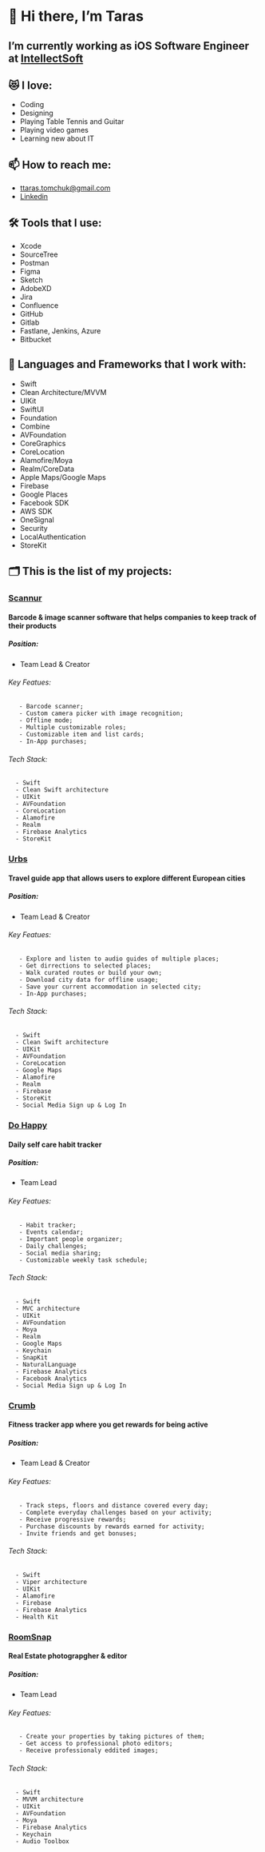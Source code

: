 # 👋 Hi there, I’m Taras

## I’m currently working as iOS Software Engineer at [IntellectSoft](https://www.intellectsoft.net/)

## 😻 I love:

  - Coding
  - Designing
  - Playing Table Tennis and Guitar
  - Playing video games
  - Learning new about IT

## 📫 How to reach me: 

  - ttaras.tomchuk@gmail.com
  - [Linkedin](https://www.linkedin.com/in/taras-tomchuk-a32055b0/)

## 🛠 Tools that I use:

  - Xcode
  - SourceTree
  - Postman
  - Figma
  - Sketch
  - AdobeXD
  - Jira
  - Confluence
  - GitHub
  - Gitlab
  - Fastlane, Jenkins, Azure
  - Bitbucket

## 🧰 Languages and Frameworks that I work with:

  - Swift
  - Clean Architecture/MVVM
  - UIKit
  - SwiftUI
  - Foundation
  - Combine
  - AVFoundation
  - CoreGraphics
  - CoreLocation
  - Alamofire/Moya
  - Realm/CoreData
  - Apple Maps/Google Maps
  - Firebase
  - Google Places
  - Facebook SDK
  - AWS SDK
  - OneSignal
  - Security
  - LocalAuthentication
  - StoreKit

## 🗂 This is the list of my projects:


### [Scannur](https://apps.apple.com/us/app/scannur/id1560168842)

#### Barcode & image scanner software that helps companies to keep track of their products

##### Position:

  - Team Lead & Creator

###### Key Featues:

       - Barcode scanner;
       - Custom camera picker with image recognition;
       - Offline mode;
       - Multiple customizable roles;
       - Customizable item and list cards;
       - In-App purchases;

###### Tech Stack:

      - Swift
      - Clean Swift architecture
      - UIKit
      - AVFoundation
      - CoreLocation
      - Alamofire
      - Realm
      - Firebase Analytics
      - StoreKit



### [Urbs](https://apps.apple.com/us/app/urbs-smart-city-guides/id1499710519)

#### Travel guide app that allows users to explore different European cities

##### Position:

  - Team Lead & Creator

###### Key Featues:

       - Explore and listen to audio guides of multiple places;
       - Get dirrections to selected places;
       - Walk curated routes or build your own;
       - Download city data for offline usage;
       - Save your current accommodation in selected city;
       - In-App purchases;

###### Tech Stack:

      - Swift
      - Clean Swift architecture
      - UIKit
      - AVFoundation
      - CoreLocation
      - Google Maps
      - Alamofire
      - Realm
      - Firebase
      - StoreKit
      - Social Media Sign up & Log In



### [Do Happy](https://apps.apple.com/us/app/do-happy-daily-happier-habits/id1540858137)

#### Daily self care habit tracker

##### Position:

  - Team Lead

###### Key Featues:

       - Habit tracker;
       - Events calendar;
       - Important people organizer;
       - Daily challenges;
       - Social media sharing;
       - Customizable weekly task schedule;
       
###### Tech Stack:

      - Swift
      - MVC architecture
      - UIKit
      - AVFoundation
      - Moya 
      - Realm
      - Google Maps
      - Keychain
      - SnapKit
      - NaturalLanguage
      - Firebase Analytics
      - Facebook Analytics
      - Social Media Sign up & Log In



### [Crumb](https://apps.apple.com/us/app/crumb-fitness-belohnungen/id1455844646?platform=iphone)

#### Fitness tracker app where you get rewards for being active

##### Position:

  - Team Lead & Creator

###### Key Featues:

       - Track steps, floors and distance covered every day;
       - Complete everyday challenges based on your activity;
       - Receive progressive rewards;
       - Purchase discounts by rewards earned for activity;
       - Invite friends and get bonuses;

###### Tech Stack:

      - Swift
      - Viper architecture
      - UIKit
      - Alamofire
      - Firebase 
      - Firebase Analytics
      - Health Kit


### [RoomSnap](https://apps.apple.com/us/app/roomsnap/id1526278342)

#### Real Estate photograpgher & editor

##### Position:

  - Team Lead

###### Key Featues:

       - Create your properties by taking pictures of them;
       - Get access to professional photo editors;
       - Receive professionaly eddited images;

###### Tech Stack:

      - Swift
      - MVVM architecture
      - UIKit
      - AVFoundation
      - Moya 
      - Firebase Analytics
      - Keychain
      - Audio Toolbox
